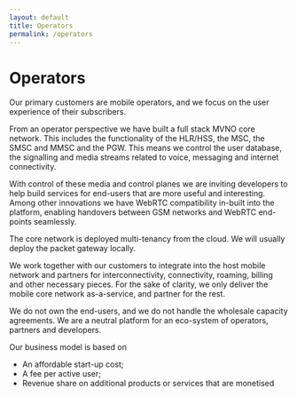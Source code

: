 ```yaml
---
layout: default
title: Operators
permalink: /operators
---
```


# Operators

Our primary customers are mobile operators, and we focus on the user experience of their subscribers.  

From an operator perspective we have built a full stack MVNO core network. This includes the functionality of the HLR/HSS, the MSC, the SMSC and MMSC and the PGW. This means we control the user database, the signalling and media streams related to voice, messaging and internet connectivity. 

With control of these media and control planes we are inviting developers to help build services for end-users that are more useful and interesting. Among other innovations we have WebRTC compatibility in-built into the platform, enabling handovers between GSM networks and WebRTC end-points seamlessly.

The core network is deployed multi-tenancy from the cloud. We will usually deploy the packet gateway locally. 

We work together with our customers to integrate into the host mobile network and partners for interconnectivity, connectivity, roaming, billing and other necessary pieces. For the sake of clarity, we only deliver the mobile core network as-a-service, and partner for the rest. 

We do not own the end-users, and we do not handle the wholesale capacity agreements. We are a neutral platform for an eco-system of operators, partners and developers. 

Our business model is based on 
- An affordable start-up cost;  
- A fee per active user;
- Revenue share on additional products or services that are monetised
